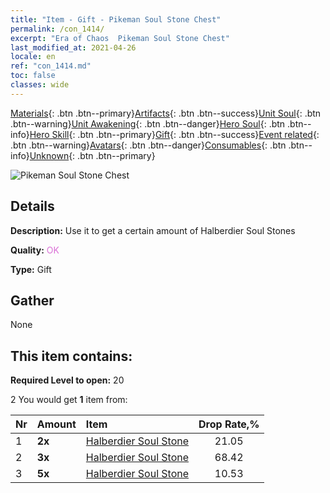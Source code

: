 ```yaml
---
title: "Item - Gift - Pikeman Soul Stone Chest"
permalink: /con_1414/
excerpt: "Era of Chaos  Pikeman Soul Stone Chest"
last_modified_at: 2021-04-26
locale: en
ref: "con_1414.md"
toc: false
classes: wide
---
```

 [Materials](/Items/){: .btn .btn--primary}[Artifacts](/Items/Artifacts/){: .btn .btn--success}[Unit Soul](/Items/UnitSoul/){: .btn .btn--warning}[Unit Awakening](/Items/UnitAwakening/){: .btn .btn--danger}[Hero Soul](/Items/HeroSoul/){: .btn .btn--info}[Hero Skill](/Items/HeroSkill/){: .btn .btn--primary}[Gift](/Items/Gift/){: .btn .btn--success}[Event related](/Items/Events/){: .btn .btn--warning}[Avatars](/Items/Avatars/){: .btn .btn--danger}[Consumables](/Items/Consumables/){: .btn .btn--info}[Unknown](/Items/Unknown/){: .btn .btn--primary}

 ![Pikeman Soul Stone Chest](/images/t/i_907028.png)

## Details
 **Description:** Use it to get a certain amount of Halberdier Soul Stones

 **Quality:** <span style="color: #DA70D6">OK</span>

 **Type:** Gift

## Gather

  None

## This item contains:

 **Required Level to open:** 20

 2 You would get **1** item  from:

  | Nr | Amount |     Item    | Drop Rate,% |
  |:---|:-------|:------------|:---------:|
  | 1 |  **2x** | [Halberdier Soul Stone](/Items/unt_282/) | 21.05 | 
  | 2 |  **3x** | [Halberdier Soul Stone](/Items/unt_282/) | 68.42 | 
  | 3 |  **5x** | [Halberdier Soul Stone](/Items/unt_282/) | 10.53 | 
